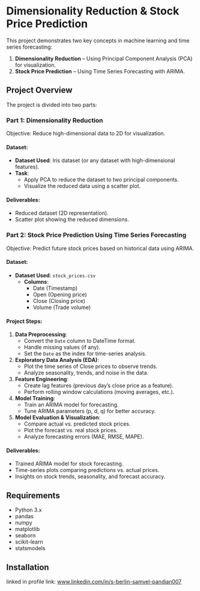 # Dimensionality Reduction & Stock Price Prediction

This project demonstrates two key concepts in machine learning and time series forecasting:
1. **Dimensionality Reduction** – Using Principal Component Analysis (PCA) for visualization.
2. **Stock Price Prediction** – Using Time Series Forecasting with ARIMA.

## Project Overview

The project is divided into two parts:

### Part 1: Dimensionality Reduction
Objective: Reduce high-dimensional data to 2D for visualization.

#### Dataset:
- **Dataset Used**: Iris dataset (or any dataset with high-dimensional features).
- **Task**: 
  - Apply PCA to reduce the dataset to two principal components.
  - Visualize the reduced data using a scatter plot.

#### Deliverables:
- Reduced dataset (2D representation).
- Scatter plot showing the reduced dimensions.

### Part 2: Stock Price Prediction Using Time Series Forecasting
Objective: Predict future stock prices based on historical data using ARIMA.

#### Dataset:
- **Dataset Used**: `stock_prices.csv`
  - **Columns**:
    - Date (Timestamp)
    - Open (Opening price)
    - Close (Closing price)
    - Volume (Trade volume)

#### Project Steps:
1. **Data Preprocessing**:
   - Convert the `Date` column to DateTime format.
   - Handle missing values (if any).
   - Set the `Date` as the index for time-series analysis.
2. **Exploratory Data Analysis (EDA)**:
   - Plot the time series of Close prices to observe trends.
   - Analyze seasonality, trends, and noise in the data.
3. **Feature Engineering**:
   - Create lag features (previous day’s close price as a feature).
   - Perform rolling window calculations (moving averages, etc.).
4. **Model Training**:
   - Train an ARIMA model for forecasting.
   - Tune ARIMA parameters (p, d, q) for better accuracy.
5. **Model Evaluation & Visualization**:
   - Compare actual vs. predicted stock prices.
   - Plot the forecast vs. real stock prices.
   - Analyze forecasting errors (MAE, RMSE, MAPE).

#### Deliverables:
- Trained ARIMA model for stock forecasting.
- Time-series plots comparing predictions vs. actual prices.
- Insights on stock trends, seasonality, and forecast accuracy.

## Requirements

- Python 3.x
- pandas
- numpy
- matplotlib
- seaborn
- scikit-learn
- statsmodels

## Installation

linked in profile link: www.linkedin.com/in/s-berlin-samvel-pandian007
